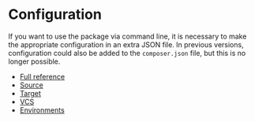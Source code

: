 # Configuration

If you want to use the package via command line, it is necessary to make the
appropriate configuration in an extra JSON file. In previous versions,
configuration could also be added to the `composer.json` file, but this is no
longer possible.

* [Full reference](full-reference.md)
* [Source](source.md)
* [Target](target.md)
* [VCS](vcs.md)
* [Environments](environments.md)
